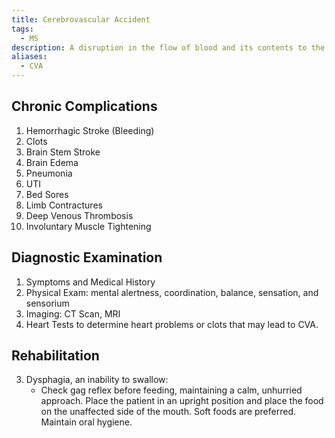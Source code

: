 ```yaml
---
title: Cerebrovascular Accident
tags:
  - MS
description: A disruption in the flow of blood and its contents to the brain through various means.
aliases:
  - CVA
---
```

## Chronic Complications
1. Hemorrhagic Stroke (Bleeding)
2. Clots
3. Brain Stem Stroke
4. Brain Edema
5. Pneumonia
6. UTI
7. Bed Sores
8. Limb Contractures
9. Deep Venous Thrombosis
10. Involuntary Muscle Tightening
## Diagnostic Examination
1. Symptoms and Medical History
2. Physical Exam: mental alertness, coordination, balance, sensation, and sensorium
3. Imaging: CT Scan, MRI
4. Heart Tests to determine heart problems or clots that may lead to CVA.
## Rehabilitation
3. Dysphagia, an inability to swallow:
	- Check gag reflex before feeding, maintaining a calm, unhurried approach. Place the patient in an upright position and place the food on the unaffected side of the mouth. Soft foods are preferred. Maintain oral hygiene.
